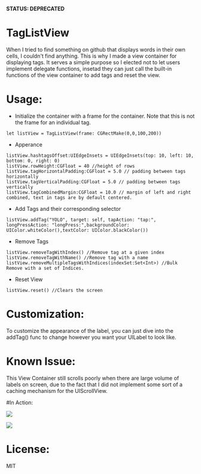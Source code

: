 **STATUS: DEPRECATED**
# TagListView
When I tried to find something on github that displays words in their own cells, I couldn't find anything. This is why I made a view container for displaying tags. It serves a simple purpose so I elected not to let users implement delegate functions, insetad they can just call the built-in functions of the view container to add tags and reset the view. 

# Usage:
* Initialize the container with a frame for the container. Note that this is not the frame for an individual tag. 
``` 
let listView = TagListView(frame: CGRectMake(0,0,100,200))
```

* Apperance 
``` 
listView.hashtagsOffset:UIEdgeInsets = UIEdgeInsets(top: 10, left: 10, bottom: 0, right: 0)
listView.rowHeight:CGFloat = 40 //height of rows
listView.tagHorizontalPadding:CGFloat = 5.0 // padding between tags horizontally
listView.tagVerticalPadding:CGFloat = 5.0 // padding between tags vertically
listView.tagCombinedMargin:CGFloat = 10.0 // margin of left and right combined, text in tags are by default centered.
```



* Add Tags and their corresponding selector
```
listView.addTag("YOLO", target: self, tapAction: "tap:", longPressAction: "longPress:",backgroundColor: UIColor.whiteColor(),textColor: UIColor.blackColor()) 
``` 
* Remove Tags
``` 
listView.removeTagWithIndex() //Remove tag at a given index
listView.removeTagWithName() //Remove tag with a name
listView.removeMultipleTagsWithIndices(indexSet:Set<Int>) //Bulk Remove with a set of Indices.
```

* Reset View
``` 
listView.reset() //Clears the screen
```



# Customization:
To customize the appearance of the label, you can just dive into the addTag() func to change however you want your UILabel to look like. 

# Known Issue:
This View Container still scrolls poorly when there are large volume of labels on screen, due to the fact that I did not implement some sort of a caching mechanism for the UIScrollView. 


#In Action:

[![](https://dl.dropboxusercontent.com/s/u4zhtf3lj31p7ti/Photo%20Oct%2028%2C%206%2037%2033%20PM.png
)](https://dl.dropboxusercontent.com/s/u4zhtf3lj31p7ti/Photo%20Oct%2028%2C%206%2037%2033%20PM.png
)

[![](https://dl.dropboxusercontent.com/s/dgrudpysyd70ta9/Simulator%20Screen%20Shot%20Oct%2028%2C%202015%2C%206.42.43%20PM.png)](https://dl.dropboxusercontent.com/s/dgrudpysyd70ta9/Simulator%20Screen%20Shot%20Oct%2028%2C%202015%2C%206.42.43%20PM.png)

# License:
MIT

